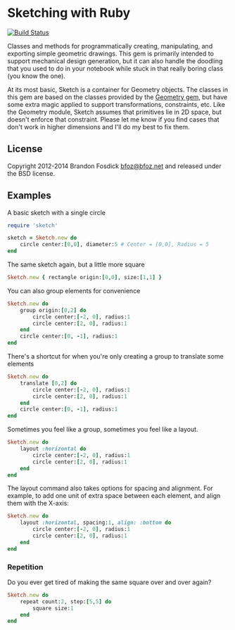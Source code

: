 Sketching with Ruby
===================

[![Build Status](https://travis-ci.org/bfoz/sketch.png)](https://travis-ci.org/bfoz/sketch)

Classes and methods for programmatically creating, manipulating, and exporting 
simple geometric drawings. This gem is primarily intended to support mechanical
design generation, but it can also handle the doodling that you used to do in 
your notebook while stuck in that really boring class (you know the one).

At its most basic, Sketch is a container for Geometry objects. The classes in 
this gem are based on the classes provided by the [Geometry gem](https://github.com/bfoz/geometry), but have some
extra magic applied to support transformations, constraints, etc. Like the 
Geometry module, Sketch assumes that primitives lie in 2D space, but doesn't 
enforce that constraint. Please let me know if you find cases that don't work in
higher dimensions and I'll do my best to fix them.

License
-------

Copyright 2012-2014 Brandon Fosdick <bfoz@bfoz.net> and released under the BSD license.

Examples
--------

A basic sketch with a single circle

```ruby
require 'sketch'

sketch = Sketch.new do
    circle center:[0,0], diameter:5	# Center = [0,0], Radius = 5
end
```

The same sketch again, but a little more square

```ruby
Sketch.new { rectangle origin:[0,0], size:[1,1] }
```

You can also group elements for convenience

```ruby
Sketch.new do
    group origin:[0,2] do
        circle center:[-2, 0], radius:1
        circle center:[2, 0], radius:1
    end
    circle center:[0, -1], radius:1
end
```

There's a shortcut for when you're only creating a group to translate some elements

```ruby
Sketch.new do
    translate [0,2] do
        circle center:[-2, 0], radius:1
        circle center:[2, 0], radius:1
    end
    circle center:[0, -1], radius:1
end
```

Sometimes you feel like a group, sometimes you feel like a layout.

```ruby
Sketch.new do
    layout :horizontal do
        circle center:[-2, 0], radius:1
        circle center:[2, 0], radius:1
    end
end
```

The layout command also takes options for spacing and alignment. For example, to add one unit of extra space between each element, and align them with the X-axis:

```ruby
Sketch.new do
    layout :horizontal, spacing:1, align: :bottom do
        circle center:[-2, 0], radius:1
        circle center:[2, 0], radius:1
    end
end
```

### Repetition
Do you ever get tired of making the same square over and over again?

```ruby
Sketch.new do
    repeat count:2, step:[5,5] do
        square size:1
    end
end
```